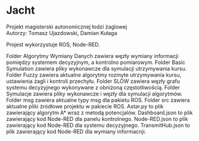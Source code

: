 # Jacht

Projekt magisterski autonomicznej łodzi żaglowej <br/>
Autorzy: Tomasz Ujazdowski, Damian Kułaga<br/>

Projest wykorzystuje ROS, Node-RED.<br/>

Folder Algorytmy Wymiany Danych zawiera węzły wymiany informacji pomiędzy systemem decyzyjnym, a kontrolno pomiarowym.
Folder Basic Symulation zawiera pliky wykonawcze dla symulacji utrzymywania kursu.
Folder Fuzzy zawiera aktualne algorytmy rozmyte utrzymywania kursu, ustawienia żagli i kontroli przechyłu.
Folder SLOW zawiera węzły grafu systemu decyzyjnego wykonywane z obniżoną częstotliwością.
Folder Symulacje zawiera pliky wykonawcze i węzły dla symulacji algorytmów.
Folder msg zawiera aktualne typy msg dla pakietu ROS.
Folder src zawiera aktualne pliki źródłowe projektu w pakiecie ROS.
Astar.py to plik zawierający algorytm A* wraz z metodą potencjalów.
Dashboard.json to plik zawierający kod Node-RED dla panelu kontrolnego.
Node-RED.json to plik zawierający kod Node-RED dla systemu decyzyjnego.
TransmitHub.json to plik zawierający kod Node-RED dla wymiany informacnji.
